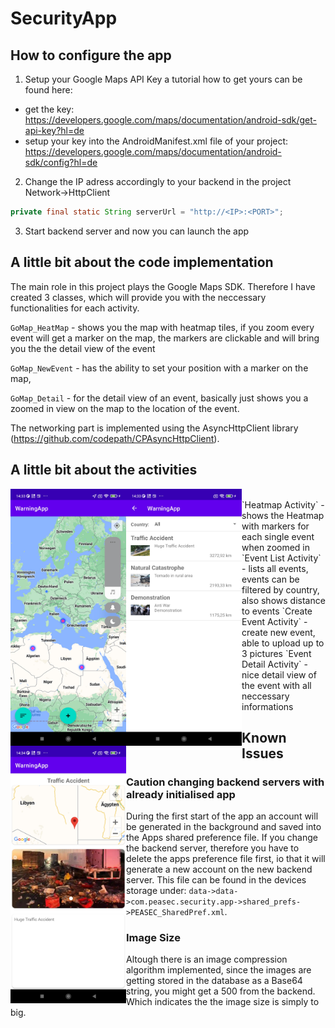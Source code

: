 # SecurityApp
## How to configure the app
1. Setup your Google Maps API Key a tutorial how to get yours can be found here:
  - get the key: <br>
  https://developers.google.com/maps/documentation/android-sdk/get-api-key?hl=de
  - setup your key into the AndroidManifest.xml file of your project: <br>
  https://developers.google.com/maps/documentation/android-sdk/config?hl=de

2. Change the IP adress accordingly to your backend in the project Network->HttpClient
```java
private final static String serverUrl = "http://<IP>:<PORT>";
```

3. Start backend server and now you can launch the app

## A little bit about the code implementation
The main role in this project plays the Google Maps SDK. Therefore I have created 3 classes, which will provide you with the neccessary functionalities for each activity.

`GoMap_HeatMap` - shows you the map with heatmap tiles, if you zoom every event will get a marker on the map, the markers are clickable and will bring you the the detail view of the event

`GoMap_NewEvent` - has the ability to set your position with a marker on the map, 

`GoMap_Detail` - for the detail view of an event, basically just shows you a zoomed in view on the map to the location of the event.

The networking part is implemented using the AsyncHttpClient library (https://github.com/codepath/CPAsyncHttpClient).

## A little bit about the activities

<img src="https://raw.githubusercontent.com/Cult0x7c/PEASEC_Security-App/main/Screenshots/Screenshot_2023-03-29-14-33-12-978_com.peasec.securityapp.jpg" width="185px" align="left" title="Heatmap Activity">
<img src="https://raw.githubusercontent.com/Cult0x7c/PEASEC_Security-App/main/Screenshots/Screenshot_2023-03-29-14-33-24-004_com.peasec.securityapp.jpg" width="185px" align="left" title="Event List Activity>
<img src="[https://raw.githubusercontent.com/Cult0x7c/PEASEC_Security-App/main/Screenshots/Screenshot_2023-03-29-14-34-14-622_com.peasec.securityapp.jpg](https://raw.githubusercontent.com/Cult0x7c/PEASEC_Security-App/main/Screenshots/Screenshot_2023-03-29-14-33-42-956_com.peasec.securityapp.jpg)" width="185px" align="left" title="Event Detail Activity">
<img src="https://raw.githubusercontent.com/Cult0x7c/PEASEC_Security-App/main/Screenshots/Screenshot_2023-03-29-14-34-14-622_com.peasec.securityapp.jpg" width="185px" align="left" title="Event Detail Activity">

<br>
`Heatmap Activity` - shows the Heatmap with markers for each single event when zoomed in
`Event List Activity` - lists all events, events can be filtered by country, also shows distance to events
`Create Event Activity` - create new event, able to upload up to 3 pictures 
`Event Detail Activity` - nice detail view of the event with all neccessary informations


## Known Issues
### Caution changing backend servers with already initialised app
During the first start of the app an account will be generated in the background and saved into the Apps shared preference file. If you change the backend server, therefore you have to delete the apps preference file first, io that it will generate a new account on the new backend server. This file can be found in the devices storage under: `data->data->com.peasec.security.app->shared_prefs->PEASEC_SharedPref.xml`.
### Image Size
Altough there is an image compression algorithm implemented, since the images are getting stored in the database as a Base64 string, you might get a 500 from the backend. Which indicates the the image size is simply to big.
